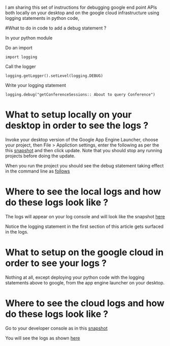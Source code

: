 I am sharing this set of instructions for debugging google end point APIs 
both locally on your desktop and on the google cloud infrastructure using 
logging statements in python code, 

#What to do in code to add a debug statement ?

In your python module

Do an import 

``` import logging ```

Call the logger 

```
logging.getLogger().setLevel(logging.DEBUG)
```

Write your logging statement 

```
logging.debug("getConferenceSessions:: About to query Conference")
```


# What to setup locally on your desktop in order to see the logs ?

Invoke your desktop version of the Google App Engine Launcher, choose your 
project, then File > Appliction settings, enter the following as per the 
this [snapshot](https://github.com/colathurv/ConferenceCentral/issues/1) and 
then click update. Note that you should stop any running 
projects before doing the update. 

When you run the project you should see the debug statement taking effect
in the command line as [follows](https://github.com/colathurv/ConferenceCentral/issues/2)



# Where to see the local logs and how do these logs look like ?

The logs will appear on your log console and will look like the snapshot
[here](https://github.com/colathurv/ConferenceCentral/issues/3)

Notice the logging statement in the first section of this article
gets surfaced in the logs.


# What to setup on the google cloud in order to see your logs ?

Nothing at all, except deploying your python code with the logging statements
above to google, from the app engine launcher on your desktop.


# Where to see the cloud logs and how do these logs look like ?
Go to your developer console as in this [snapshot](https://github.com/colathurv/ConferenceCentral/issues/4)

You will see the logs as shown [here](https://github.com/colathurv/ConferenceCentral/issues/5)